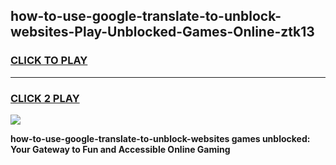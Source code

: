 
## how-to-use-google-translate-to-unblock-websites-Play-Unblocked-Games-Online-ztk13
<h3>
<a href="https://premium76.site?title=how-to-use-google-translate-to-unblock-websites&ref=25A">CLICK TO PLAY</a></h3>
<hr>

<h3>
<a href="https://premium76.site?title=how-to-use-google-translate-to-unblock-websites&ref=25A">CLICK 2 PLAY</a>
  
</h3>

<a href="https://premium76.site?title=how-to-use-google-translate-to-unblock-websites&ref=25A"><img src="https://clearcache.store/games.png"></a>


**how-to-use-google-translate-to-unblock-websites games unblocked: Your Gateway to Fun and Accessible Online Gaming**
